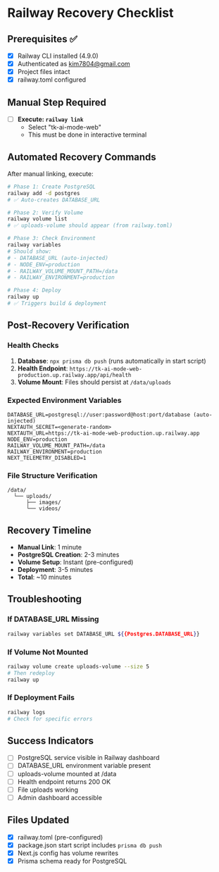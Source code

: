 # Railway Recovery Checklist

## Prerequisites ✅
- [x] Railway CLI installed (4.9.0)
- [x] Authenticated as kim7804@gmail.com
- [x] Project files intact
- [x] railway.toml configured

## Manual Step Required
- [ ] **Execute: `railway link`**
  - Select "tk-ai-mode-web"
  - This must be done in interactive terminal

## Automated Recovery Commands
After manual linking, execute:

```bash
# Phase 1: Create PostgreSQL
railway add -d postgres
# ✅ Auto-creates DATABASE_URL

# Phase 2: Verify Volume
railway volume list
# ✅ uploads-volume should appear (from railway.toml)

# Phase 3: Check Environment
railway variables
# Should show:
# - DATABASE_URL (auto-injected)
# - NODE_ENV=production
# - RAILWAY_VOLUME_MOUNT_PATH=/data
# - RAILWAY_ENVIRONMENT=production

# Phase 4: Deploy
railway up
# ✅ Triggers build & deployment
```

## Post-Recovery Verification

### Health Checks
1. **Database**: `npx prisma db push` (runs automatically in start script)
2. **Health Endpoint**: `https://tk-ai-mode-web-production.up.railway.app/api/health`
3. **Volume Mount**: Files should persist at `/data/uploads`

### Expected Environment Variables
```
DATABASE_URL=postgresql://user:password@host:port/database (auto-injected)
NEXTAUTH_SECRET=<generate-random>
NEXTAUTH_URL=https://tk-ai-mode-web-production.up.railway.app
NODE_ENV=production
RAILWAY_VOLUME_MOUNT_PATH=/data
RAILWAY_ENVIRONMENT=production
NEXT_TELEMETRY_DISABLED=1
```

### File Structure Verification
```
/data/
  └── uploads/
      ├── images/
      └── videos/
```

## Recovery Timeline
- **Manual Link**: 1 minute
- **PostgreSQL Creation**: 2-3 minutes
- **Volume Setup**: Instant (pre-configured)
- **Deployment**: 3-5 minutes
- **Total**: ~10 minutes

## Troubleshooting

### If DATABASE_URL Missing
```bash
railway variables set DATABASE_URL ${{Postgres.DATABASE_URL}}
```

### If Volume Not Mounted
```bash
railway volume create uploads-volume --size 5
# Then redeploy
railway up
```

### If Deployment Fails
```bash
railway logs
# Check for specific errors
```

## Success Indicators
- [ ] PostgreSQL service visible in Railway dashboard
- [ ] DATABASE_URL environment variable present
- [ ] uploads-volume mounted at /data
- [ ] Health endpoint returns 200 OK
- [ ] File uploads working
- [ ] Admin dashboard accessible

## Files Updated
- [x] railway.toml (pre-configured)
- [x] package.json start script includes `prisma db push`
- [x] Next.js config has volume rewrites
- [x] Prisma schema ready for PostgreSQL
